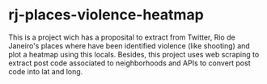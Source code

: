 # rj-places-violence-heatmap
This is a project wich has a proposital to extract from Twitter, Rio de Janeiro's places where have been identified violence (like shooting) and plot a heatmap using this locals. Besides, this project uses web scraping to extract post code associated to neighborhoods and APIs to convert post code into lat and long.
